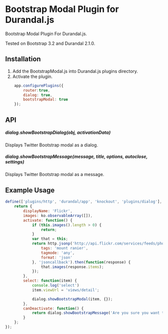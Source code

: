 Bootstrap Modal Plugin for Durandal.js
========================


Bootstrap Modal Plugin For Durandal.js.

Tested on Bootstrap 3.2 and Durandal 2.1.0.


## Installation

1. Add the BootstrapModal.js into Durandal.js plugins directory.
2. Activate the plugin.

``` javascript
    app.configurePlugins({
        router:true,
        dialog: true,
        bootstrapModal: true
    });
```

## API

##### dialog.showBootstrapDialog(obj, activationData)
Displays Twitter Bootstrap modal as a dialog.

##### dialog.showBootstrapMessage(message, title, options, autoclose, settings) 
Displays Twitter Bootstrap modal as a message.



## Example Usage

``` javascript 
define(['plugins/http', 'durandal/app', 'knockout', 'plugins/dialog'], function(http, app, ko,dialog) {
    return {
        displayName: 'Flickr',
        images: ko.observableArray([]),
        activate: function() {
            if (this.images().length > 0) {
                return;
            }
            var that = this;
            return http.jsonp('http://api.flickr.com/services/feeds/photos_public.gne', {
                tags: 'mount ranier',
                tagmode: 'any',
                format: 'json'
            }, 'jsoncallback').then(function(response) {
                that.images(response.items);
            });
        },
        select: function(item) {
            console.log('select')
            item.viewUrl = 'views/detail';

            dialog.showBootstrapModal(item, {});
        },
        canDeactivate: function() {
            return dialog.showBootstrapMessage('Are you sure you want to leave this page?', 'Navigate', ['Yes', 'No'], null);
        }
    };
});
```
